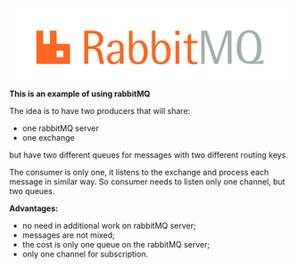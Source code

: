 ![rabbit logo](src/java/main/resources/rabbit-logo.jpg)
**This is an example of using rabbitMQ**

The idea is to have two producers that will share:
* one rabbitMQ server
* one exchange

but have two different queues for messages with two different routing keys.

The consumer is only one, it listens to the exchange and process each message in similar way.
So consumer needs to listen only one channel, but two queues.

**Advantages:**
- no need in additional work on rabbitMQ server;
- messages are not mixed;
- the cost is only one queue on the rabbitMQ server;
- only one channel for subscription.

